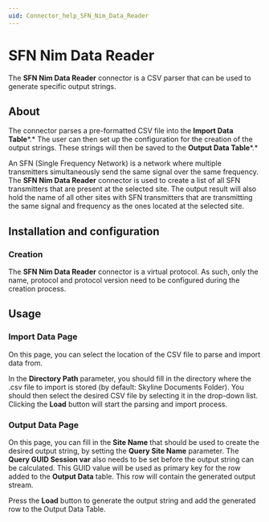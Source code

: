 ```yaml
---
uid: Connector_help_SFN_Nim_Data_Reader
---
```


# SFN Nim Data Reader

The **SFN Nim Data Reader** connector is a CSV parser that can be used to generate specific output strings.

## About

The connector parses a pre-formatted CSV file into the **Import Data Table***.* The user can then set up the configuration for the creation of the output strings. These strings will then be saved to the **Output Data Table***.*

An SFN (Single Frequency Network) is a network where multiple transmitters simultaneously send the same signal over the same frequency. The **SFN Nim Data Reader** connector is used to create a list of all SFN transmitters that are present at the selected site. The output result will also hold the name of all other sites with SFN transmitters that are transmitting the same signal and frequency as the ones located at the selected site.

## Installation and configuration

### Creation

The **SFN Nim Data Reader** connector is a virtual protocol. As such, only the name, protocol and protocol version need to be configured during the creation process.

## Usage

### Import Data Page

On this page, you can select the location of the CSV file to parse and import data from.

In the **Directory Path** parameter, you should fill in the directory where the .csv file to import is stored (by default: Skyline Documents Folder). You should then select the desired CSV file by selecting it in the drop-down list. Clicking the **Load** button will start the parsing and import process.

### Output Data Page

On this page, you can fill in the **Site Name** that should be used to create the desired output string, by setting the **Query Site Name** parameter. The **Query GUID Session var** also needs to be set before the output string can be calculated. This GUID value will be used as primary key for the row added to the **Output Data** table. This row will contain the generated output stream.

Press the **Load** button to generate the output string and add the generated row to the Output Data Table.
